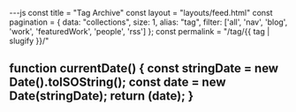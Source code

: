 ---js
const title = "Tag Archive"
const layout = "layouts/feed.html"
const pagination = {
  data: "collections",
  size: 1,
  alias: "tag",
  filter: ['all', 'nav', 'blog', 'work', 'featuredWork', 'people', 'rss']
  };
const permalink = "/tag/{{ tag | slugify }}/"

function currentDate() {
	const stringDate = new Date().toISOString();
    const date = new Date(stringDate);
	return (date);
}
---

